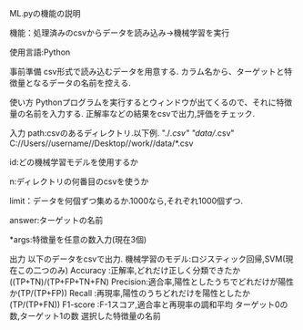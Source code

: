 ML.pyの機能の説明

機能：処理済みのcsvからデータを読み込み->機械学習を実行

使用言語:Python

事前準備
csv形式で読み込むデータを用意する.
カラム名から、ターゲットと特徴量となるデータの名前を控える.

使い方
Pythonプログラムを実行するとウィンドウが出てくるので、それに特徴量の名前を入力する.
正解率などの結果をcsvで出力,評価をチェック.

入力
path:csvのあるディレクトリ.以下例.
"./*.csv"
"data/*.csv"
C://Users//username//Desktop//work//data/*.csv

id:どの機械学習モデルを使用するか

n:ディレクトリの何番目のcsvを使うか

limit：データを何個ずつ集めるか.1000なら,それぞれ1000個ずつ.

answer:ターゲットの名前

*args:特徴量を任意の数入力(現在3個)

出力
以下のデータをcsvで出力.
機械学習のモデル:ロジスティック回帰,SVM(現在この二つのみ)
Accuracy :正解率,どれだけ正しく分類できたか((TP+TN)/(TP+FP+TN+FN)
Precision:適合率,陽性としたうちでどれだけが陽性か(TP/(TP+FP))
Recall   :再現率,陽性のうちどれだけを陽性としたか(TP/(TP+FN))
F1-score :F-1スコア,適合率と再現率の調和平均
ターゲット0の数,ターゲット1の数
選択した特徴量の名前
